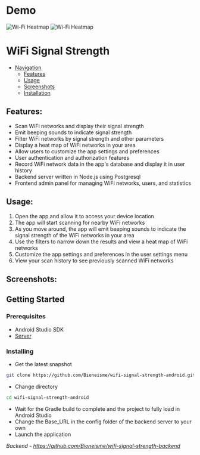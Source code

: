 # Demo

![Wi-Fi Heatmap](screenshot/login.jpg/heatmap.png)
![Wi-Fi Heatmap](screenshot/register.jpg/heatmap.png)

# WiFi Signal Strength

- [Navigation](#navigation)
  - [Features](#features)
  - [Usage](#usage)
  - [Screenshots](#screenshots)
  - [Installation](#prerequisites)

## Features:

- Scan WiFi networks and display their signal strength
- Emit beeping sounds to indicate signal strength
- Filter WiFi networks by signal strength and other parameters
- Display a heat map of WiFi networks in your area
- Allow users to customize the app settings and preferences
- User authentication and authorization features
- Record WiFi network data in the app's database and display it in user history
- Backend server written in Node.js using Postgresql
- Frontend admin panel for managing WiFi networks, users, and statistics

## Usage:

1. Open the app and allow it to access your device location
2. The app will start scanning for nearby WiFi networks
3. As you move around, the app will emit beeping sounds to indicate the signal strength of the WiFi networks in your area
4. Use the filters to narrow down the results and view a heat map of WiFi networks
5. Customize the app settings and preferences in the user settings menu
6. View your scan history to see previously scanned WiFi networks

## Screenshots:

## Getting Started

### Prerequisites

- Android Studio SDK
- [Server](https://github.com/Bioneisme/wifi-signal-strength-backend)

### Installing

- Get the latest snapshot

```bash
git clone https://github.com/Bioneisme/wifi-signal-strength-android.git
```

- Change directory

```bash
cd wifi-signal-strength-android
```

- Wait for the Gradle build to complete and the project to fully load in Android Studio
- Change the Base_URL in the config folder of the backend server to your own
- Launch the application

_Backend - https://github.com/Bioneisme/wifi-signal-strength-backend_
